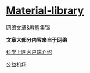# [Material-library](https://github.com/zuertx/Material-library)



网络文章&教程集锦

**文章大部分内容来自于网络**



[科学上网客户端介绍](https://github.com/zuertx/Material-library/blob/master/kxsw.md)

[公益机场](https://github.com/zuertx/Material-library/blob/master/gyjc.md)

